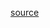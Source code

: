 [source](https://stackoverflow.com/questions/79022036/how-do-i-use-angular-cli-inside-a-dockerized-app)